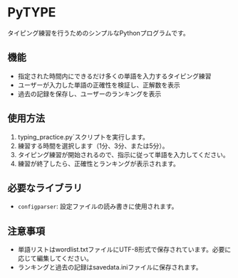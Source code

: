 # PyTYPE

タイピング練習を行うためのシンプルなPythonプログラムです。

## 機能
- 指定された時間内にできるだけ多くの単語を入力するタイピング練習
- ユーザーが入力した単語の正確性を検証し、正解数を表示
- 過去の記録を保存し、ユーザーのランキングを表示

## 使用方法

1. typing_practice.py`スクリプトを実行します。
2. 練習する時間を選択します（1分、3分、または5分）。
3. タイピング練習が開始されるので、指示に従って単語を入力してください。
4. 練習が終了したら、正確性とランキングが表示されます。

## 必要なライブラリ
- `configparser`: 設定ファイルの読み書きに使用されます。

## 注意事項
- 単語リストはwordlist.txtファイルにUTF-8形式で保存されています。必要に応じて編集してください。
- ランキングと過去の記録はsavedata.iniファイルに保存されます。